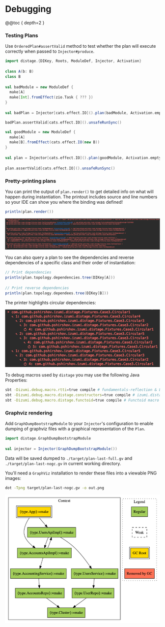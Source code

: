 Debugging
=========

@@toc { depth=2 }

### Testing Plans

Use `OrderedPlan#assertValid` method to test whether the plan will execute correctly when passed to `Injector#produce`.

```scala mdoc:reset:to-string
import distage.{DIKey, Roots, ModuleDef, Injector, Activation}

class A(b: B)
class B

val badModule = new ModuleDef {
  make[A]
  make[Int].fromEffect(zio.Task { ??? })
}

val badPlan = Injector[cats.effect.IO]().plan(badModule, Activation.empty, Roots.Everything)
```

```scala mdoc:crash:to-string
badPlan.assertValid[cats.effect.IO]().unsafeRunSync()
```

```scala mdoc:to-string
val goodModule = new ModuleDef {
  make[A]
  make[B].fromEffect(cats.effect.IO(new B))
}

val plan = Injector[cats.effect.IO]().plan(goodModule, Activation.empty, Roots.Everything)

plan.assertValid[cats.effect.IO]().unsafeRunSync()
```

### Pretty-printing plans

You can print the output of `plan.render()` to get detailed info on what will happen during instantiation. The printout includes source
and line numbers so your IDE can show you where the binding was defined!

```scala mdoc:to-string
println(plan.render())
```

![print-test-plan](media/print-test-plan.png)

You can also query a plan to see the dependencies and reverse dependencies of a specific class and their order of instantiation:

```scala mdoc:to-string
// Print dependencies
println(plan.topology.dependencies.tree(DIKey[A]))

// Print reverse dependencies
println(plan.topology.dependees.tree(DIKey[B]))
```

The printer highlights circular dependencies:

![print-dependencies](media/print-dependencies.png)

To debug macros used by `distage` you may use the following Java Properties:

```bash
sbt -Dizumi.debug.macro.rtti=true compile # fundamentals-reflection & LightTypeTag macros
sbt -Dizumi.debug.macro.distage.constructors=true compile # izumi.distage.constructors.* macros
sbt -Dizumi.debug.macro.distage.functoid=true compile # Functoid macro
```

### Graphviz rendering

Add `GraphDumpBootstrapModule` to your `Injector`'s configuration to enable dumping of graphviz files with a graphical representation of the `Plan`.

```scala mdoc:to-string
import distage.GraphDumpBootstrapModule

val injector = Injector(GraphDumpBootstrapModule())
```

Data will be saved dumped to `./target/plan-last-full.gv` and `./target/plan-last-nogc.gv` in current working directory. 

You'll need a `GraphViz` installation to render these files into a viewable PNG images:

```bash
dot -Tpng target/plan-last-nogc.gv -o out.png
```

![plan-graph](media/plan-graph.png)

